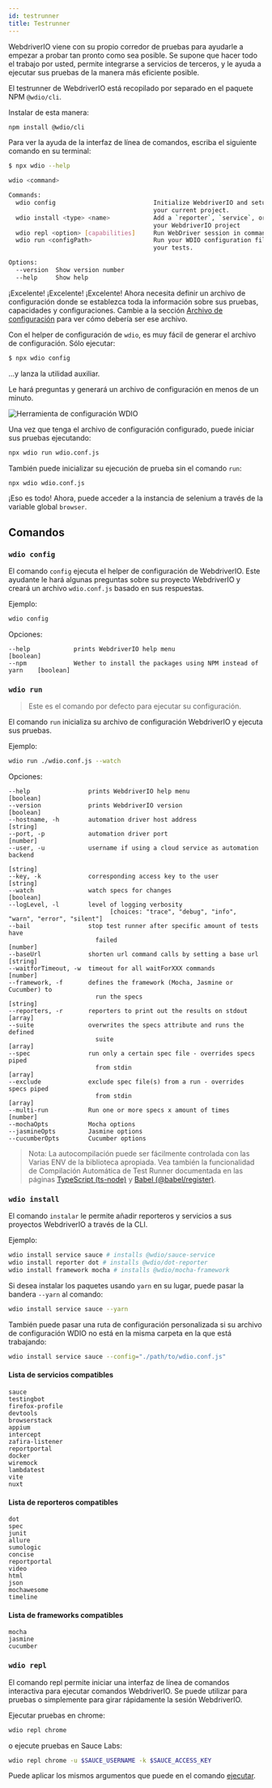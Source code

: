 ```yaml
---
id: testrunner
title: Testrunner
---
```


WebdriverIO viene con su propio corredor de pruebas para ayudarle a empezar a probar tan pronto como sea posible. Se supone que hacer todo el trabajo por usted, permite integrarse a servicios de terceros, y le ayuda a ejecutar sus pruebas de la manera más eficiente posible.

El testrunner de WebdriverIO está recopilado por separado en el paquete NPM `@wdio/cli`.

Instalar de esta manera:

```sh npm2yarn
npm install @wdio/cli
```

Para ver la ayuda de la interfaz de línea de comandos, escriba el siguiente comando en su terminal:

```sh
$ npx wdio --help

wdio <command>

Commands:
  wdio config                           Initialize WebdriverIO and setup configuration in
                                        your current project.
  wdio install <type> <name>            Add a `reporter`, `service`, or `framework` to
                                        your WebdriverIO project
  wdio repl <option> [capabilities]     Run WebDriver session in command line
  wdio run <configPath>                 Run your WDIO configuration file to initialize
                                        your tests.

Options:
  --version  Show version number                                       [boolean]
  --help     Show help                                                 [boolean]
```

¡Excelente! ¡Excelente! ¡Excelente! Ahora necesita definir un archivo de configuración donde se establezca toda la información sobre sus pruebas, capacidades y configuraciones. Cambie a la sección [Archivo de configuración](configurationfile)  para ver cómo debería ser ese archivo.

Con el helper de configuración de `wdio`, es muy fácil de generar el archivo de configuración. Sólo ejecutar:

```sh
$ npx wdio config
```

...y lanza la utilidad auxiliar.

Le hará preguntas y generará un archivo de configuración en menos de un minuto.

![Herramienta de configuración WDIO](/img/config-utility.gif)

Una vez que tenga el archivo de configuración configurado, puede iniciar sus pruebas ejecutando:

```sh
npx wdio run wdio.conf.js
```

También puede inicializar su ejecución de prueba sin el comando `run`:

```sh
npx wdio wdio.conf.js
```

¡Eso es todo! Ahora, puede acceder a la instancia de selenium a través de la variable global `browser`.

## Comandos

### `wdio config`

El comando `config` ejecuta el helper de configuración de WebdriverIO. Este ayudante le hará algunas preguntas sobre su proyecto WebdriverIO y creará un archivo `wdio.conf.js` basado en sus respuestas.

Ejemplo:

```sh
wdio config
```

Opciones:

```
--help            prints WebdriverIO help menu                                [boolean]
--npm             Wether to install the packages using NPM instead of yarn    [boolean]
```

### `wdio run`

> Este es el comando por defecto para ejecutar su configuración.

El comando `run` inicializa su archivo de configuración WebdriverIO y ejecuta sus pruebas.

Ejemplo:

```sh
wdio run ./wdio.conf.js --watch
```

Opciones:

```
--help                prints WebdriverIO help menu                   [boolean]
--version             prints WebdriverIO version                     [boolean]
--hostname, -h        automation driver host address                  [string]
--port, -p            automation driver port                          [number]
--user, -u            username if using a cloud service as automation backend
                                                                        [string]
--key, -k             corresponding access key to the user            [string]
--watch               watch specs for changes                        [boolean]
--logLevel, -l        level of logging verbosity
                            [choices: "trace", "debug", "info", "warn", "error", "silent"]
--bail                stop test runner after specific amount of tests have
                        failed                                          [number]
--baseUrl             shorten url command calls by setting a base url [string]
--waitforTimeout, -w  timeout for all waitForXXX commands             [number]
--framework, -f       defines the framework (Mocha, Jasmine or Cucumber) to
                        run the specs                                   [string]
--reporters, -r       reporters to print out the results on stdout     [array]
--suite               overwrites the specs attribute and runs the defined
                        suite                                            [array]
--spec                run only a certain spec file - overrides specs piped
                        from stdin                                       [array]
--exclude             exclude spec file(s) from a run - overrides specs piped
                        from stdin                                       [array]
--multi-run           Run one or more specs x amount of times            [number]
--mochaOpts           Mocha options
--jasmineOpts         Jasmine options
--cucumberOpts        Cucumber options
```

> Nota: La autocompilación puede ser fácilmente controlada con las Varias ENV de la biblioteca apropiada. Vea también la funcionalidad de Compilación Automática de Test Runner documentada en las páginas [TypeScript (ts-node)](typescript) y [Babel (@babel/register)](babel).

### `wdio install`
El comando `instalar` le permite añadir reporteros y servicios a sus proyectos WebdriverIO a través de la CLI.

Ejemplo:

```sh
wdio install service sauce # installs @wdio/sauce-service
wdio install reporter dot # installs @wdio/dot-reporter
wdio install framework mocha # installs @wdio/mocha-framework
```

Si desea instalar los paquetes usando `yarn` en su lugar, puede pasar la bandera `--yarn` al comando:

```sh
wdio install service sauce --yarn
```

También puede pasar una ruta de configuración personalizada si su archivo de configuración WDIO no está en la misma carpeta en la que está trabajando:

```sh
wdio install service sauce --config="./path/to/wdio.conf.js"
```

#### Lista de servicios compatibles

```
sauce
testingbot
firefox-profile
devtools
browserstack
appium
intercept
zafira-listener
reportportal
docker
wiremock
lambdatest
vite
nuxt
```

#### Lista de reporteros compatibles

```
dot
spec
junit
allure
sumologic
concise
reportportal
video
html
json
mochawesome
timeline
```

#### Lista de frameworks compatibles

```
mocha
jasmine
cucumber
```

### `wdio repl`

El comando repl permite iniciar una interfaz de línea de comandos interactiva para ejecutar comandos WebdriverIO. Se puede utilizar para pruebas o simplemente para girar rápidamente la sesión WebdriverIO.

Ejecutar pruebas en chrome:

```sh
wdio repl chrome
```

o ejecute pruebas en Sauce Labs:

```sh
wdio repl chrome -u $SAUCE_USERNAME -k $SAUCE_ACCESS_KEY
```

Puede aplicar los mismos argumentos que puede en el comando [ejecutar](#wdio-run).
